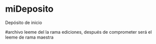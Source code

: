 # miDeposito
Depósito de inicio

#archivo leeme del la rama ediciones, después de comprometer será el leeme de rama maestra
